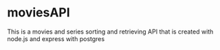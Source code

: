 # moviesAPI
This is a movies and series sorting and retrieving API that is created with node.js and express with postgres
